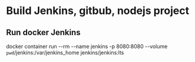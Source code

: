 # Build Jenkins, gitbub, nodejs project


## Run docker Jenkins
docker container run --rm --name jenkins -p 8080:8080 --volume `pwd`/jenkins:/var/jenkins_home jenkins/jenkins:lts